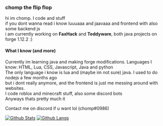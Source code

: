 ### chomp the flip flop

hi im chomp. I code and stuff <br>
if you dont wanna read i know luuuaaa and jaavaaa and frontend with also some backend js <br>
i am currently working on **FaxHack** and **Teddyware**, both java projects on forge 1.12.2 :) <br>

#### What I know (and more)

Currently im learning java and making forge modifications. 
Languages I know: HTML, Lua, CSS, Javascript, Java and python <br>
The only language i know is lua and (maybe im not sure) java. I used to do nodejs a few months ago <br>
but i dont really anymore, and the frontend is just me messing around with websites. <br>
I code roblox and minecraft stuff, also some discord bots <br>
Anyways thats pretty much it <br>

Contact me on discord if u want lol (chomp#0986)

[![Github Stats](https://github-readme-stats.vercel.app/api?username=ChompChompDead&show_icons=true&theme=tokyonight)](https://github.com/anuraghazra/github-readme-stats)
[![Github Langs](https://github-readme-stats.vercel.app/api/top-langs/?username=ChompChompDead&show_icons=true&theme=tokyonight&layout=compact&langs_count=10)](https://github.com/anuraghazra/github-readme-stats)
